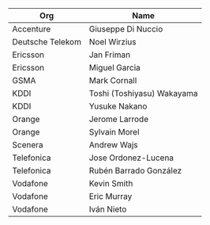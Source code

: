 | Org                    | Name                                                |
| -----------------------| ----------------------------------------------------|
| Accenture | Giuseppe Di Nuccio  |
| Deutsche Telekom | Noel Wirzius  |
| Ericsson | Jan Friman |
| Ericsson | Miguel Garcia |
| GSMA | Mark Cornall |
| KDDI | Toshi (Toshiyasu) Wakayama  |
| KDDI | Yusuke Nakano |
| Orange | Jerome Larrode  |
| Orange | Sylvain Morel  |
| Scenera | Andrew Wajs  |
| Telefonica | Jose Ordonez-Lucena  |
| Telefonica | Rubén Barrado González  |
| Vodafone | Kevin Smith  |
| Vodafone | Eric Murray  |
| Vodafone | Iván Nieto  |
